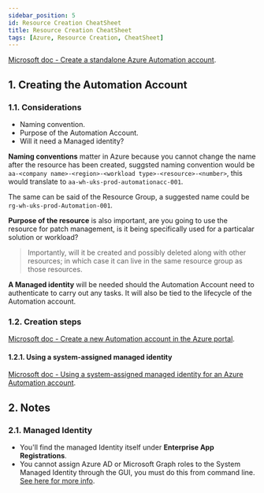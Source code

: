 ```yaml
---
sidebar_position: 5
id: Resource Creation CheatSheet
title: Resource Creation CheatSheet
tags: [Azure, Resource Creation, CheatSheet]
---
```


[Microsoft doc - Create a standalone Azure Automation account](https://learn.microsoft.com/en-gb/azure/automation/automation-create-standalone-account?tabs=azureportal).

## 1. Creating the Automation Account

### 1.1. Considerations

- Naming convention.
- Purpose of the Automation Account.
- Will it need a Managed identity?

**Naming conventions** matter in Azure because you cannot change the name after the resource has been created, suggsted naming convention would be `aa-<company name>-<region>-<workload type>-<resource>-<number>`, this would translate to `aa-wh-uks-prod-automationacc-001`.

The same can be said of the Resource Group, a suggested name could be `rg-wh-uks-prod-Automation-001`.

**Purpose of the resource** is also important, are you going to use the resource for patch management, is it being specifically used for a particalar solution or workload? 

> Importantly, will it be created and possibly deleted along with other resources; in which case it can live in the same resource group as those resources.

**A Managed identity** will be needed should the Automation Account need to authenticate to carry out any tasks. It will also be tied to the lifecycle of the Automation account.

### 1.2. Creation steps

[Microsoft doc - Create a new Automation account in the Azure portal](https://learn.microsoft.com/en-gb/azure/automation/automation-create-standalone-account?tabs=azureportal#create-a-new-automation-account-in-the-azure-portal).

#### 1.2.1. Using a system-assigned managed identity

[Microsoft doc - Using a system-assigned managed identity for an Azure Automation account](https://learn.microsoft.com/en-gb/azure/automation/enable-managed-identity-for-automation).

## 2. Notes

### 2.1. Managed Identity

- You'll find the managed Identity itself under **Enterprise App Registrations**.
- You cannot assign Azure AD or Microsoft Graph roles to the System Managed Identity through the GUI, you must do this from command line. [See here for more info](./Assign%20Managed%20Identity%20permissions%20via%20CMDLine.md).
